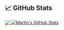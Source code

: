

## &#x1f4c8; GitHub Stats

<a href="https://github.com/Alfaxad/Alfaxad">
  <img align="center" src="https://github-readme-stats.vercel.app/api/top-langs/?username=Alfaxad&hide=java,html,tex&title_color=ffffff&text_color=c9cacc&icon_color=2bbc8a&bg_color=1d1f21&langs_count=5" />
</a>
<a href="https://github.com/Alfaxad/Alfaxad">
  <img align="center" src="https://github-readme-stats.vercel.app/api?username=Alfaxad&show_icons=true&line_height=27&count_private=true&title_color=ffffff&text_color=c9cacc&icon_color=2bbc8a&bg_color=1d1f21" alt="Martin's GitHub Stats" />
</a>
